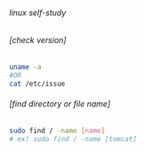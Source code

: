 ###### linux self-study
  
###### [check version]
```sh
uname -a
#OR
cat /etc/issue
```
  
###### [find directory or file name]
```sh
sudo find / -name [name]
# ex) sudo find / -name [tomcat]
```
  
